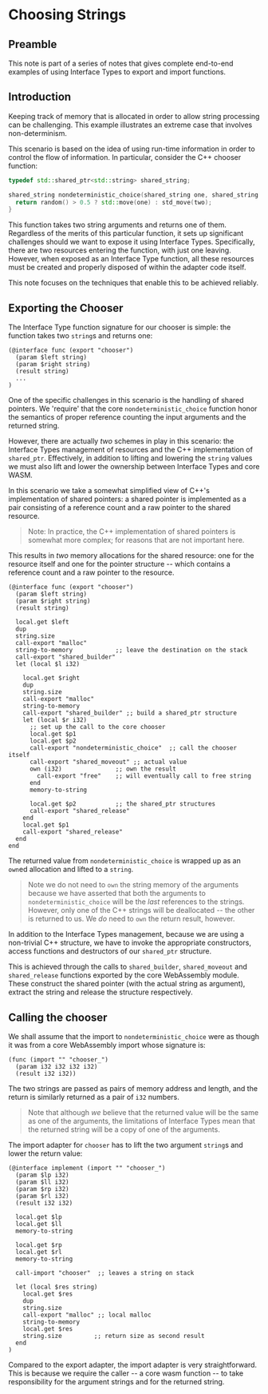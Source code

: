 # Choosing Strings

## Preamble
This note is part of a series of notes that gives complete end-to-end examples
of using Interface Types to export and import functions.

## Introduction

Keeping track of memory that is allocated in order to allow string processing
can be challenging. This example illustrates an extreme case that involves
non-determinism.

This scenario is based on the idea of using run-time information in order to
control the flow of information. In particular, consider the C++ chooser
function:

```C++
typedef std::shared_ptr<std::string> shared_string;

shared_string nondeterministic_choice(shared_string one, shared_string two) {
  return random() > 0.5 ? std::move(one) : std_move(two);
}
```

This function takes two string arguments and returns one of them. Regardless of
the merits of this particular function, it sets up significant challenges should
we want to expose it using Interface Types. Specifically, there are two
resources entering the function, with just one leaving. However, when exposed as
an Interface Type function, all these resources must be created and properly
disposed of within the adapter code itself.

This note focuses on the techniques that enable this to be achieved reliably.

## Exporting the Chooser

The Interface Type function signature for our chooser is simple: the function
takes two `string`s and returns one:

```wasm
(@interface func (export "chooser")
  (param $left string)
  (param $right string)
  (result string)
  ...
)
```

One of the specific challenges in this scenario is the handling of shared
pointers. We 'require' that the core `nondeterministic_choice` function honor
the semantics of proper reference counting the input arguments and the returned
string.

However, there are actually _two_ schemes in play in this scenario: the
Interface Types management of resources and the C++ implementation of
`shared_ptr`. Effectively, in addition to lifting and lowering the `string`
values we must also lift and lower the ownership between Interface Types and
core WASM.

In this scenario we take a somewhat simplified view of C++'s implementation of
shared pointers: a shared pointer is implemented as a pair consisting of a
reference count and a raw pointer to the shared resource.

>Note: In practice, the C++ implementation of shared pointers is somewhat more
>complex; for reasons that are not important here.

This results in _two_ memory allocations for the shared resource: one for the
resource itself and one for the pointer structure -- which contains a reference
count and a raw pointer to the resource.


```wasm
(@interface func (export "chooser")
  (param $left string)
  (param $right string)
  (result string)

  local.get $left
  dup
  string.size
  call-export "malloc"
  string-to-memory            ;; leave the destination on the stack
  call-export "shared_builder"
  let (local $l i32)
  
    local.get $right
    dup
    string.size
    call-export "malloc"
    string-to-memory
    call-export "shared_builder" ;; build a shared_ptr structure
    let (local $r i32)
      ;; set up the call to the core chooser 
      local.get $p1
      local.get $p2
      call-export "nondeterministic_choice"  ;; call the chooser itself
      call-export "shared_moveout" ;; actual value
      own (i32)               ;; own the result
        call-export "free"    ;; will eventually call to free string
      end
      memory-to-string
      
      local.get $p2           ;; the shared_ptr structures
      call-export "shared_release"
    end
    local.get $p1
    call-export "shared_release"
  end
end
```

The returned value from `nondeterministic_choice` is wrapped up as an `own`ed
allocation and lifted to a `string`.

>Note we do not need to `own` the string memory of the arguments because we have
>asserted that both the arguments to `nondeterministic_choice` will be the
>_last_ references to the strings. However, only one of the C++ strings will be
>deallocated -- the other is returned to us. We _do_ need to `own` the return
>result, however.

In addition to the Interface Types management, because we are using a
non-trivial C++ structure, we have to invoke the appropriate constructors,
access functions and destructors of our `shared_ptr` structure.

This is achieved through the calls to `shared_builder`, `shared_moveout` and
`shared_release` functions exported by the core WebAssembly module. These
construct the shared pointer (with the actual string as argument), extract the
string and release the structure respectively.

## Calling the chooser

We shall assume that the import to `nondeterministic_choice` were as though it
was from a core WebAssembly import whose signature is:

```wasm
(func (import "" "chooser_")
  (param i32 i32 i32 i32)
  (result i32 i32))
```

The two strings are passed as pairs of memory address and length, and the return
is similarly returned as a pair of `i32` numbers.

>Note that although _we_ believe that the returned value will be the same as one
>of the arguments, the limitations of Interface Types mean that the returned
>string will be a copy of one of the arguments. 

The import adapter for `chooser` has to lift the two argument `string`s and
lower the return value:

```wasm
(@interface implement (import "" "chooser_")
  (param $lp i32)
  (param $ll i32)
  (param $rp i32)
  (param $rl i32)
  (result i32 i32)

  local.get $lp
  local.get $ll
  memory-to-string

  local.get $rp
  local.get $rl
  memory-to-string

  call-import "chooser"  ;; leaves a string on stack

  let (local $res string)
    local.get $res
    dup
    string.size
	call-export "malloc" ;; local malloc
    string-to-memory
	local.get $res
	string.size         ;; return size as second result
  end
)	
```

Compared to the export adapter, the import adapter is very straightforward. This
is because we require the caller -- a core wasm function -- to take
responsibility for the argument strings and for the returned string.




